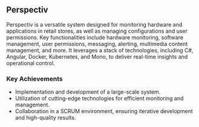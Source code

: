 [//]: # (File: ~/Resume/Projects/Forcom/Perspectiv.md)
[//]: # (Author: Mateusz Bryll)
[//]: # (Version: 1.0.0)

## Perspectiv

Perspectiv is a versatile system designed for monitoring hardware and applications in retail stores,
as well as managing configurations and user permissions. Key functionalities include hardware
monitoring, software management, user permissions, messaging, alerting, multimedia content management,
and more. It leverages a stack of technologies, including C#, Angular, Docker, Kubernetes, and Mono,
to deliver real-time insights and operational control.

### Key Achievements

* Implementation and development of a large-scale system.
* Utilization of cutting-edge technologies for efficient monitoring and management.
* Collaboration in a SCRUM environment, ensuring iterative development and high-quality results.

[//]: # (========= End of file =========)
